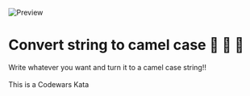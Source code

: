 ![Preview](https://i.postimg.cc/TYngw8Nn/Captura-de-pantalla-2020-06-25-a-las-17-45-24.png)

# Convert string to camel case 🐫 🐫 🐫
Write whatever you want and turn it to a camel case string!!
<br>
<br>
This is a Codewars Kata

